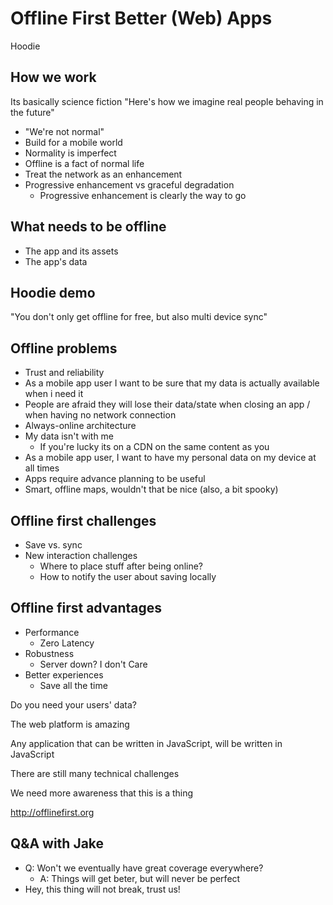 # Offline First Better (Web) Apps
Hoodie

## How we work
Its basically science fiction
"Here's how we imagine real people behaving in the future"

* "We're not normal"
* Build for a mobile world
* Normality is imperfect
* Offline is a fact of normal life
* Treat the network as an enhancement
* Progressive enhancement vs graceful degradation
	* Progressive enhancement is clearly the way to go

## What needs to be offline
* The app and its assets
* The app's data

## Hoodie demo
"You don't only get offline for free, but also multi device sync"

## Offline problems
* Trust and reliability
* As a mobile app user I want to be sure that my data is actually available when i need it
* People are afraid they will lose their data/state when closing an app / when having no network connection
* Always-online architecture
* My data isn't with me
	* If you're lucky its on a CDN on the same content as you
* As a mobile app user, I want to have my personal data on my device at all times
* Apps require advance planning to be useful
* Smart, offline maps, wouldn't that be nice (also, a bit spooky)

## Offline first challenges
* Save vs. sync
* New interaction challenges
	* Where to place stuff after being online?
	* How to notify the user about saving locally
	
## Offline first advantages
* Performance
	* Zero Latency
* Robustness
	* Server down? I don't Care
* Better experiences
	* Save all the time
 
Do you need your users' data?

The web platform is amazing

Any application that can be written in JavaScript, will be written in JavaScript

There are still many technical challenges

We need more awareness that this is a thing

http://offlinefirst.org
 
## Q&A with Jake
* Q: Won't we eventually have great coverage everywhere?
	* A: Things will get beter, but will never be perfect
* Hey, this thing will not break, trust us!